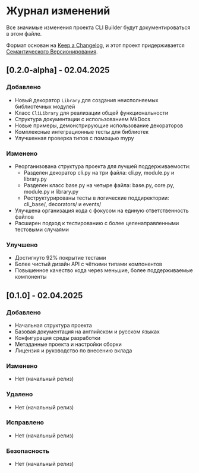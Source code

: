 # Журнал изменений

Все значимые изменения проекта CLI Builder будут документироваться в этом файле.

Формат основан на [Keep a Changelog](https://keepachangelog.com/ru/1.0.0/),
и этот проект придерживается [Семантического Версионирования](https://semver.org/lang/ru/).

## [0.2.0-alpha] - 02.04.2025

### Добавлено
- Новый декоратор `Library` для создания неисполняемых библиотечных модулей
- Класс `CliLibrary` для реализации общей функциональности
- Структура документации с использованием MkDocs
- Новые примеры, демонстрирующие использование декораторов
- Комплексные интеграционные тесты для библиотек
- Улучшенная проверка типов с помощью mypy

### Изменено
- Реорганизована структура проекта для лучшей поддерживаемости:
  - Разделен декоратор cli.py на три файла: cli.py, module.py и library.py
  - Разделен класс base.py на четыре файла: base.py, core.py, module.py и library.py
  - Реструктурированы тесты в логические поддиректории: cli_base/, decorators/ и events/
- Улучшена организация кода с фокусом на единую ответственность файлов
- Расширен подход к тестированию с более целенаправленными тестовыми случаями

### Улучшено
- Достигнуто 92% покрытие тестами
- Более чистый дизайн API с чёткими типами компонентов
- Повышенное качество кода через меньшие, более поддерживаемые компоненты

## [0.1.0] - 02.04.2025

### Добавлено
- Начальная структура проекта
- Базовая документация на английском и русском языках
- Конфигурация среды разработки
- Метаданные проекта и настройки сборки
- Лицензия и руководство по внесению вклада

### Изменено
- Нет (начальный релиз)

### Удалено
- Нет (начальный релиз)

### Исправлено
- Нет (начальный релиз)

### Безопасность
- Нет (начальный релиз)